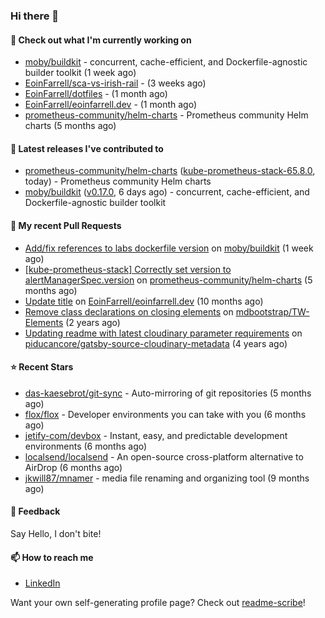 ### Hi there 👋

#### 👷 Check out what I'm currently working on

- [moby/buildkit](https://github.com/moby/buildkit) - concurrent, cache-efficient, and Dockerfile-agnostic builder toolkit (1 week ago)
- [EoinFarrell/sca-vs-irish-rail](https://github.com/EoinFarrell/sca-vs-irish-rail) -  (3 weeks ago)
- [EoinFarrell/dotfiles](https://github.com/EoinFarrell/dotfiles) -  (1 month ago)
- [EoinFarrell/eoinfarrell.dev](https://github.com/EoinFarrell/eoinfarrell.dev) -  (1 month ago)
- [prometheus-community/helm-charts](https://github.com/prometheus-community/helm-charts) - Prometheus community Helm charts (5 months ago)

#### 🔭 Latest releases I've contributed to

- [prometheus-community/helm-charts](https://github.com/prometheus-community/helm-charts) ([kube-prometheus-stack-65.8.0](https://github.com/prometheus-community/helm-charts/releases/tag/kube-prometheus-stack-65.8.0), today) - Prometheus community Helm charts
- [moby/buildkit](https://github.com/moby/buildkit) ([v0.17.0](https://github.com/moby/buildkit/releases/tag/v0.17.0), 6 days ago) - concurrent, cache-efficient, and Dockerfile-agnostic builder toolkit

#### 🔨 My recent Pull Requests

- [Add/fix references to labs dockerfile version](https://github.com/moby/buildkit/pull/5447) on [moby/buildkit](https://github.com/moby/buildkit) (1 week ago)
- [[kube-prometheus-stack] Correctly set version to alertManagerSpec.version](https://github.com/prometheus-community/helm-charts/pull/4561) on [prometheus-community/helm-charts](https://github.com/prometheus-community/helm-charts) (5 months ago)
- [Update title](https://github.com/EoinFarrell/eoinfarrell.dev/pull/29) on [EoinFarrell/eoinfarrell.dev](https://github.com/EoinFarrell/eoinfarrell.dev) (10 months ago)
- [Remove class declarations on closing elements](https://github.com/mdbootstrap/TW-Elements/pull/1071) on [mdbootstrap/TW-Elements](https://github.com/mdbootstrap/TW-Elements) (2 years ago)
- [Updating readme with latest cloudinary parameter requirements](https://github.com/piducancore/gatsby-source-cloudinary-metadata/pull/1) on [piducancore/gatsby-source-cloudinary-metadata](https://github.com/piducancore/gatsby-source-cloudinary-metadata) (4 years ago)

#### ⭐ Recent Stars

- [das-kaesebrot/git-sync](https://github.com/das-kaesebrot/git-sync) - Auto-mirroring of git repositories (5 months ago)
- [flox/flox](https://github.com/flox/flox) - Developer environments you can take with you (6 months ago)
- [jetify-com/devbox](https://github.com/jetify-com/devbox) - Instant, easy, and predictable development environments (6 months ago)
- [localsend/localsend](https://github.com/localsend/localsend) - An open-source cross-platform alternative to AirDrop (6 months ago)
- [jkwill87/mnamer](https://github.com/jkwill87/mnamer) - media file renaming and organizing tool (9 months ago)

#### 💬 Feedback

Say Hello, I don't bite!

#### 📫 How to reach me

- [LinkedIn](https://www.linkedin.com/in/eoinfarrell/)

Want your own self-generating profile page? Check out [readme-scribe](https://github.com/muesli/readme-scribe)!

